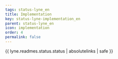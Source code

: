 ```yaml
---
tags: status-lyne_en
title: Implementation
key: status-lyne-implementation_en
parent: status-lyne_en
icon: implementation
order: 4
permalink: false  
---
```

{{ lyne.readmes.status.status | absolutelinks | safe }}


